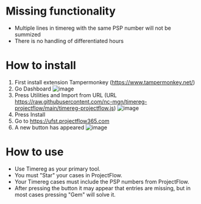 # Missing functionality
- Multiple lines in timereg with the same PSP number will not be summized
- There is no handling of differentiated hours 

# How to install
1. First install extension Tampermonkey (https://www.tampermonkey.net/) 
1. Go Dashboard
  ![image](https://github.com/nc-mgn/timereg-projectflow/assets/30721123/d179ab9e-c7d7-4eac-b9b9-99ee9e790614)
1. Press Utilities and Import from URL (URL https://raw.githubusercontent.com/nc-mgn/timereg-projectflow/main/timereg-projectflow.js)
  ![image](https://github.com/nc-mgn/timereg-projectflow/assets/30721123/f1d51677-09e4-4629-a952-691b7b57f411)
1. Press Install
1. Go to https://ufst.projectflow365.com
1. A new button has appeared
  ![image](https://github.com/nc-mgn/timereg-projectflow/assets/30721123/8de19e70-1521-4c66-9ad7-edb2fc864101)

# How to use
- Use Timereg as your primary tool.
- You must "Star" your cases in ProjectFlow.
- Your Timereg cases must include the PSP numbers from ProjectFlow.
- After pressing the button it may appear that entries are missing, but in most cases pressing "Gem" will solve it.
